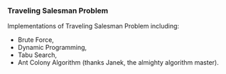 ### Traveling Salesman Problem

Implementations of Traveling Salesman Problem including:
* Brute Force,
* Dynamic Programming,
* Tabu Search,
* Ant Colony Algorithm (thanks Janek, the almighty algorithm master).
